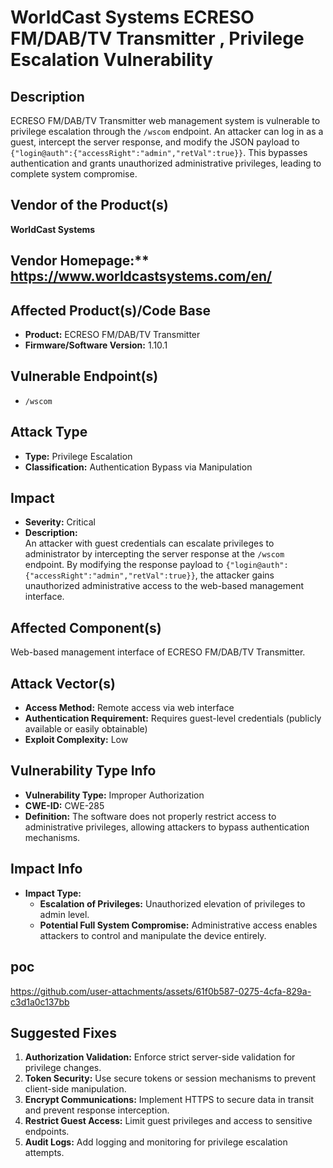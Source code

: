 # WorldCast Systems ECRESO FM/DAB/TV Transmitter , Privilege Escalation Vulnerability

## Description
ECRESO FM/DAB/TV Transmitter web management system is vulnerable to privilege escalation through the `/wscom` endpoint. An attacker can log in as a guest, intercept the server response, and modify the JSON payload to `{"login@auth":{"accessRight":"admin","retVal":true}}`. This bypasses authentication and grants unauthorized administrative privileges, leading to complete system compromise.

## Vendor of the Product(s)
**WorldCast Systems**

## Vendor Homepage:** https://www.worldcastsystems.com/en/

## Affected Product(s)/Code Base
- **Product:** ECRESO FM/DAB/TV Transmitter  
- **Firmware/Software Version:** 1.10.1

## Vulnerable Endpoint(s)
- `/wscom`  

## Attack Type
- **Type:** Privilege Escalation  
- **Classification:** Authentication Bypass via Manipulation  

## Impact
- **Severity:** Critical  
- **Description:**  
  An attacker with guest credentials can escalate privileges to administrator by intercepting the server response at the `/wscom` endpoint. By modifying the response payload to `{"login@auth":{"accessRight":"admin","retVal":true}}`, the attacker gains unauthorized administrative access to the web-based management interface.

## Affected Component(s)
Web-based management interface of ECRESO FM/DAB/TV Transmitter.

## Attack Vector(s)
- **Access Method:** Remote access via web interface  
- **Authentication Requirement:** Requires guest-level credentials (publicly available or easily obtainable)  
- **Exploit Complexity:** Low  


## Vulnerability Type Info
- **Vulnerability Type:** Improper Authorization  
- **CWE-ID:** CWE-285  
- **Definition:** The software does not properly restrict access to administrative privileges, allowing attackers to bypass authentication mechanisms.  

## Impact Info
- **Impact Type:**  
  - **Escalation of Privileges:** Unauthorized elevation of privileges to admin level.  
  - **Potential Full System Compromise:** Administrative access enables attackers to control and manipulate the device entirely.  

## poc 
https://github.com/user-attachments/assets/61f0b587-0275-4cfa-829a-c3d1a0c137bb

## Suggested Fixes
1. **Authorization Validation:** Enforce strict server-side validation for privilege changes.  
2. **Token Security:** Use secure tokens or session mechanisms to prevent client-side manipulation.  
3. **Encrypt Communications:** Implement HTTPS to secure data in transit and prevent response interception.  
4. **Restrict Guest Access:** Limit guest privileges and access to sensitive endpoints.  
5. **Audit Logs:** Add logging and monitoring for privilege escalation attempts.  
